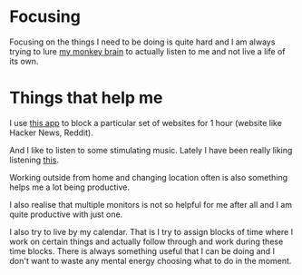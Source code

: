 # Focusing

Focusing on the things I need to be doing is quite hard and I am always trying to lure [my monkey brain](https://waitbutwhy.com/2013/10/why-procrastinators-procrastinate.html) to actually listen to me and not live a life of its own.

# Things that help me

I use [this app](https://heyfocus.com) to block a particular set of websites for 1 hour (website like Hacker News, Reddit). 

And I like to listen to some stimulating music. Lately I have been really liking listening [this](https://www.youtube.com/watch?v=kzv0sfXDEGU).

Working outside from home and changing location often is also something helps me a lot being productive. 

I also realise that multiple monitors is not so helpful for me after all and I am quite productive with just one.

I also try to live by my calendar. That is I try to assign blocks of time where I work on certain things and actually follow through and work during these time blocks. There is always something useful that I can be doing and I don't want to waste any mental energy choosing what to do in the moment. 
